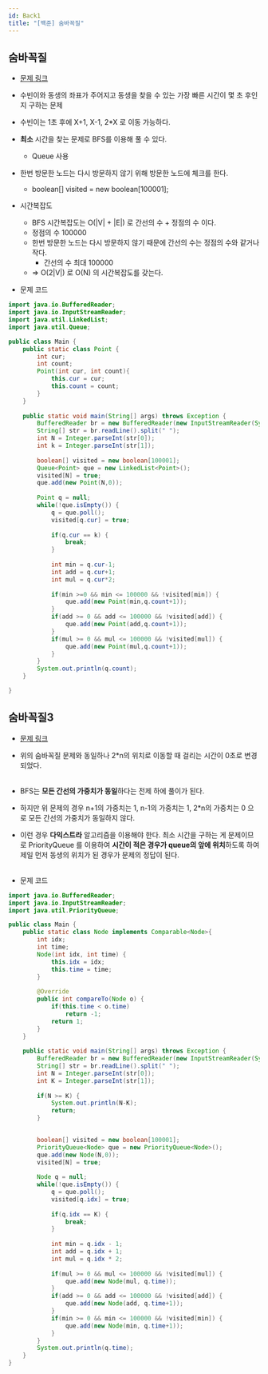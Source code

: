 ```yaml
---
id: Back1
title: "[백준] 숨바꼭질"
---
```


## 숨바꼭질
- [문제 링크](https://www.acmicpc.net/problem/1697)

- 수빈이와 동생의 좌표가 주어지고 동생을 찾을 수 있는 가장 빠른 시간이 몇 초 후인지 구하는 문제
- 수빈이는 1초 후에 X+1, X-1, 2*X 로 이동 가능하다.
- **최소** 시간을 찾는 문제로 BFS를 이용해 풀 수 있다.
	- Queue 사용
- 한번 방문한 노드는 다시 방문하지 않기 위해 방문한 노드에 체크를 한다.
	- boolean[] visited = new boolean[100001];

- 시간복잡도
    - BFS 시간복잡도는 O(|V| + |E|) 로 간선의 수 + 정점의 수 이다.
    - 정점의 수 100000 
    - 한번 방문한 노드는 다시 방문하지 않기 때문에 간선의 수는 정점의 수와 같거나 작다.
        - 간선의 수 최대 100000
    - => O(2|V|) 로 O(N) 의 시간복잡도를 갖는다.

- 문제 코드
```java
import java.io.BufferedReader;
import java.io.InputStreamReader;
import java.util.LinkedList;
import java.util.Queue;

public class Main {
	public static class Point {
		int cur;
		int count;
		Point(int cur, int count){
			this.cur = cur;
			this.count = count;
		}
	}
	
	public static void main(String[] args) throws Exception {
		BufferedReader br = new BufferedReader(new InputStreamReader(System.in));
		String[] str = br.readLine().split(" ");
		int N = Integer.parseInt(str[0]);
		int k = Integer.parseInt(str[1]);
		
		boolean[] visited = new boolean[100001];
		Queue<Point> que = new LinkedList<Point>();
		visited[N] = true;
		que.add(new Point(N,0));
		
		Point q = null;
		while(!que.isEmpty()) {
			q = que.poll();
			visited[q.cur] = true;
			
			if(q.cur == k) {
				break;
			}
			
			int min = q.cur-1;
			int add = q.cur+1;
			int mul = q.cur*2;
			
			if(min >=0 && min <= 100000 && !visited[min]) {
				que.add(new Point(min,q.count+1));
			}
			if(add >= 0 && add <= 100000 && !visited[add]) {
				que.add(new Point(add,q.count+1));
			}
			if(mul >= 0 && mul <= 100000 && !visited[mul]) {
				que.add(new Point(mul,q.count+1));
			}
		}
		System.out.println(q.count);
	}

}   
```

## 숨바꼭질3
- [문제 링크](https://www.acmicpc.net/problem/13549)
- 위의 숨바꼭질 문제와 동일하나 2*n의 위치로 이동할 때 걸리는 시간이 0초로 변경되었다.<br/><br/>
- BFS는 **모든 간선의 가중치가 동일**하다는 전제 하에 풀이가 된다.
- 하지만 위 문제의 경우 n+1의 가중치는 1, n-1의 가중치는 1, 2*n의 가중치는 0 으로 모든 간선의 가중치가 동일하지 않다.
- 이런 경우 **다익스트라** 알고리즘을 이용해야 한다. 최소 시간을 구하는 게 문제이므로 PriorityQueue 를 이용하여 **시간이 적은 경우가 queue의 앞에 위치**하도록 하여 제일 먼저 동생의 위치가 된 경우가 문제의 정답이 된다.<br/><br/>

- 문제 코드
```java
import java.io.BufferedReader;
import java.io.InputStreamReader;
import java.util.PriorityQueue;

public class Main {
	public static class Node implements Comparable<Node>{
		int idx;
		int time;
		Node(int idx, int time) {
			this.idx = idx;
			this.time = time;
		}
		
		@Override
		public int compareTo(Node o) {
			if(this.time < o.time)
				return -1;
			return 1;
		}
	}
	
	public static void main(String[] args) throws Exception {
		BufferedReader br = new BufferedReader(new InputStreamReader(System.in));
		String[] str = br.readLine().split(" ");
		int N = Integer.parseInt(str[0]);
		int K = Integer.parseInt(str[1]);
		
		if(N >= K) {
			System.out.println(N-K);
			return;
		}

		
		boolean[] visited = new boolean[100001];
		PriorityQueue<Node> que = new PriorityQueue<Node>();
		que.add(new Node(N,0));
		visited[N] = true;
		
		Node q = null;
		while(!que.isEmpty()) {
			q = que.poll();
			visited[q.idx] = true;
            
			if(q.idx == K) {
				break;
			}
			
			int min = q.idx - 1;
			int add = q.idx + 1;
			int mul = q.idx * 2;
			
			if(mul >= 0 && mul <= 100000 && !visited[mul]) {
				que.add(new Node(mul, q.time));
			}
			if(add >= 0 && add <= 100000 && !visited[add]) {
				que.add(new Node(add, q.time+1));
			}
			if(min >= 0 && min <= 100000 && !visited[min]) {
				que.add(new Node(min, q.time+1));
			}
		}
		System.out.println(q.time);
	}
}
```